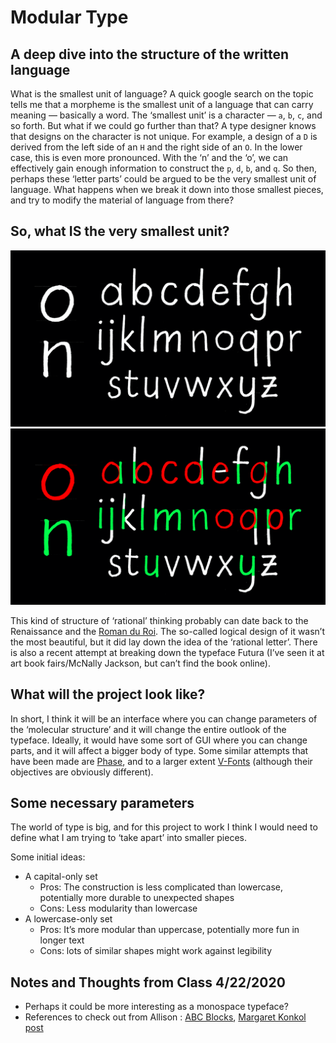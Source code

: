 # Modular Type #

## A deep dive into the structure of the written language ##
What is the smallest unit of language? A quick google search on the topic tells me that a morpheme is the smallest unit of a language that can carry meaning — basically a word. The ‘smallest unit’ is a character — `a`, `b`, `c`, and so forth. But what if we could go further than that? A type designer knows that designs on the character is not unique. For example, a design of a `D` is derived from the left side of an `H` and the right side of an `O`. In the lower case, this is even more pronounced. With the ‘n’ and the ‘o’, we can effectively gain enough information to construct the `p`, `d`, `b`, and `q`. So then, perhaps these ‘letter parts’ could be argued to be the very smallest unit of language. What happens when we break it down into those smallest pieces, and try to modify the material of language from there?

## So, what IS the very smallest unit? ##

![img1](img/modular_img1.png)
![img2](img/modular_img2.png)

This kind of structure of ‘rational’ thinking probably can date back to the Renaissance and the [Roman du Roi](https://en.wikipedia.org/wiki/Romain_du_Roi). The so-called logical design of it wasn’t the most beautiful, but it did lay down the idea of the ‘rational letter’. There is also a recent attempt at breaking down the typeface Futura (I’ve seen it at art book fairs/McNally Jackson, but can’t find the book online).

## What will the project look like? ##
In short, I think it will be an interface where you can change parameters of the ‘molecular structure’ and it will change the entire outlook of the typeface. Ideally, it would have some sort of GUI where you can change parts, and it will affect a bigger body of type. Some similar attempts that have been made are [Phase](https://www.eliashanzer.com/phase/), and to a larger extent [V-Fonts](https://v-fonts.com) (although their objectives are obviously different).

## Some necessary parameters ##
The world of type is big, and for this project to work I think I would need to define what I am trying to ‘take apart’ into smaller pieces. 

Some initial ideas:

- A capital-only set
	- Pros: The construction is less complicated than lowercase, potentially more durable to unexpected shapes
	- Cons: Less modularity than lowercase
- A lowercase-only set
	- Pros: It’s more modular than uppercase, potentially more fun in longer text
	- Cons: lots of similar shapes might work against legibility

## Notes and Thoughts from Class 4/22/2020 ##
- Perhaps it could be more interesting as a monospace typeface?
- References to check out from Allison : [ABC Blocks](https://illuminatingloy.suzannechurchill.com/project/abc-blocks/), [Margaret Konkol post](https://mina-loy.com/endehorsgarde/alphabets-that-build-themselves/)